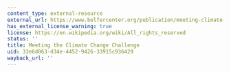 ```yaml
---
content_type: external-resource
external_url: https://www.belfercenter.org/publication/meeting-climate-change-challenge
has_external_license_warning: true
license: https://en.wikipedia.org/wiki/All_rights_reserved
status: ''
title: Meeting the Climate Change Challenge
uid: 33e6d063-d34e-4452-9426-33915c936429
wayback_url: ''
---
```

